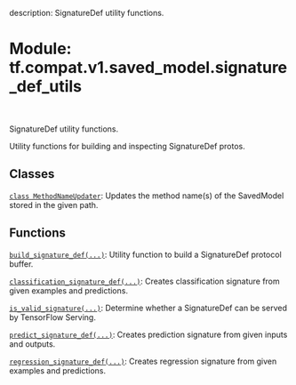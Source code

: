 description: SignatureDef utility functions.

<div itemscope itemtype="http://developers.google.com/ReferenceObject">
<meta itemprop="name" content="tf.compat.v1.saved_model.signature_def_utils" />
<meta itemprop="path" content="Stable" />
</div>

# Module: tf.compat.v1.saved_model.signature_def_utils

<!-- Insert buttons and diff -->

<table class="tfo-notebook-buttons tfo-api nocontent" align="left">

</table>



SignatureDef utility functions.


Utility functions for building and inspecting SignatureDef protos.

## Classes

[`class MethodNameUpdater`](../../../../tf/compat/v1/saved_model/signature_def_utils/MethodNameUpdater.md): Updates the method name(s) of the SavedModel stored in the given path.

## Functions

[`build_signature_def(...)`](../../../../tf/compat/v1/saved_model/build_signature_def.md): Utility function to build a SignatureDef protocol buffer.

[`classification_signature_def(...)`](../../../../tf/compat/v1/saved_model/classification_signature_def.md): Creates classification signature from given examples and predictions.

[`is_valid_signature(...)`](../../../../tf/compat/v1/saved_model/is_valid_signature.md): Determine whether a SignatureDef can be served by TensorFlow Serving.

[`predict_signature_def(...)`](../../../../tf/compat/v1/saved_model/predict_signature_def.md): Creates prediction signature from given inputs and outputs.

[`regression_signature_def(...)`](../../../../tf/compat/v1/saved_model/regression_signature_def.md): Creates regression signature from given examples and predictions.

